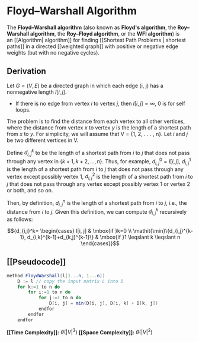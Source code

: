 # Floyd–Warshall Algorithm
The **Floyd–Warshall algorithm** (also known as **Floyd's algorithm**, the **Roy–Warshall algorithm**, the **Roy–Floyd algorithm**, or the **WFI algorithm**) is an [[Algorithm| algorithm]] for finding [[Shortest Path Problems | shortest paths]] in a directed [[weighted graph]] with positive or negative edge weights (but with no negative cycles).

## Derivation
Let ${G = (V, E)}$ be a directed graph in which each edge (i, j) has a nonnegative length ${l[i, j]}$.
- If there is no edge from vertex ${i}$ to vertex ${j}$, then ${l[i, j] = ∞}$, 0 is for self loops.

The problem is to find the distance from each vertex to all other vertices, where the distance from vertex ${x}$ to vertex ${y}$ is the length of a shortest path from ${x}$ to ${y}$. For simplicity, we will assume that V = {1, 2, . . . , n}. Let ${i}$ and ${j}$ be two different vertices in V.

Define ${d_{i,j}^k}$ to be the length of a shortest path from ${i}$ to ${j}$ that does not pass through any vertex in ${\{k + 1, k + 2, . . . , n\}}$. Thus, for example, ${d_{i,j}^0 = l[i, j]}$, ${ d_{i,j}^1}$ is the length of a shortest path from ${i}$ to ${j}$ that does not pass through any vertex except possibly vertex 1, ${d_{i,j}^2}$ is the length of a shortest path from ${i}$ to ${j}$ that does not pass through any vertex except possibly vertex 1 or vertex 2 or both, and so on.

Then, by definition, ${d_{i,j}^n}$ is the length of a shortest path from ${i}$ to ${j}$, i.e., the distance from ${i}$ to ${j}$. Given this definition, we can compute ${d_{i,j}^k}$ recursively as follows:

$${d_{i,j}^k=
\begin{cases}
l[i, j] & \mbox{if }k=0 \\
\mathit{\min}\{d_{i,j}^{k-1}, d_{i,k}^{k-1}+d_{k,j}^{k-1}\} & \mbox{if }1 \leqslant k \leqslant n
\end{cases}}$$

## [[Pseudocode]]
```Java
method FloydWarshall(l[1...n, 1...n])
	D := l // copy the input matrix L into D
	for k:=1 to n do
		for i:=1 to n do
			for j:=1 to n do
				D[i, j] = min(D[i, j], D[i, k] + D[k, j])
			endfor
		endfor
	endfor
```
**[[Time Complexity]]:** ${\theta(|V|^3)}$
**[[Space Complexity]]:** ${\theta(|V|^2)}$